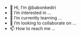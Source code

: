 - 👋 Hi, I’m @babonkediri
- 👀 I’m interested in ...
- 🌱 I’m currently learning ...
- 💞️ I’m looking to collaborate on ...
- 📫 How to reach me ...

<!---
babonkediri/babonkediri is a ✨ special ✨ repository because its `README.md` (this file) appears on your GitHub profile.
You can click the Preview link to take a look at your changes.
--->
